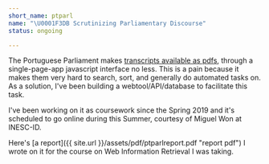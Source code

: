 ```yaml
---
short_name: ptparl
name: "\U0001F3DB Scrutinizing Parliamentary Discourse"
status: ongoing

---
```

The Portuguese Parliament makes [transcripts available as pdfs](https://www.parlamento.pt/DAR/Paginas/DAR1Serie.aspx), through a single-page-app javascript interface no less. This is a pain because it makes them very hard to search, sort, and generally do automated tasks on. As a solution, I've been building a webtool/API/database to facilitate this task. 

I've been working on it as coursework since the Spring 2019 and it's scheduled to go online during this Summer, courtesy of Miguel Won at INESC-ID.

Here's [a report]({{ site.url }}/assets/pdf/ptparlreport.pdf "report pdf") I wrote on it for the course on Web Information Retrieval I was taking.
